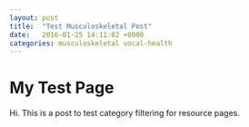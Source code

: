 ```yaml
---
layout: post
title:  "Test Musculoskeletal Post"
date:   2016-01-25 14:11:02 +0000
categories: musculoskeletal vocal-health
---
```


My Test Page
=====

Hi. This is a post to test category filtering for resource pages.
